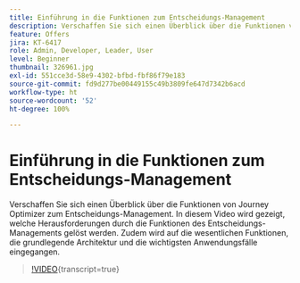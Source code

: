 ```yaml
---
title: Einführung in die Funktionen zum Entscheidungs-Management
description: Verschaffen Sie sich einen Überblick über die Funktionen von Journey Optimizer zum Entscheidungs-Management.
feature: Offers
jira: KT-6417
role: Admin, Developer, Leader, User
level: Beginner
thumbnail: 326961.jpg
exl-id: 551cce3d-58e9-4302-bfbd-fbf86f79e183
source-git-commit: fd9d277be00449155c49b3809fe647d7342b6acd
workflow-type: ht
source-wordcount: '52'
ht-degree: 100%

---
```


# Einführung in die Funktionen zum Entscheidungs-Management

Verschaffen Sie sich einen Überblick über die Funktionen von Journey Optimizer zum Entscheidungs-Management. In diesem Video wird gezeigt, welche Herausforderungen durch die Funktionen des Entscheidungs-Managements gelöst werden. Zudem wird auf die wesentlichen Funktionen, die grundlegende Architektur und die wichtigsten Anwendungsfälle eingegangen.


>[!VIDEO](https://video.tv.adobe.com/v/326961?quality=12&learn=on){transcript=true}
